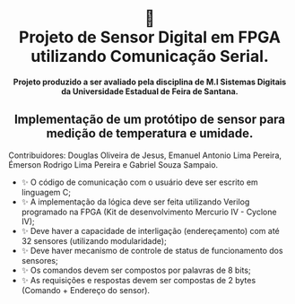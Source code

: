 <h1 align="center">
📄<br>Projeto de Sensor Digital em FPGA utilizando Comunicação Serial.
</h1>
<h4 align="center">
Projeto produzido a ser avaliado pela disciplina de M.I Sistemas Digitais da Universidade Estadual de Feira de Santana. 
</h4>
<h2 align="center">
Implementação de um protótipo de sensor para medição de temperatura e umidade.
</h2>

Contribuidores: Douglas Oliveira de Jesus, Emanuel Antonio Lima Pereira, Émerson Rodrigo Lima Pereira e Gabriel Souza Sampaio.

- ✨ O código de comunicação com o usuário deve ser escrito em linguagem C;
- ✨ A implementação da lógica deve ser feita utilizando Verilog programado na FPGA (Kit de desenvolvimento Mercurio IV - Cyclone IV);
- ✨ Deve haver a capacidade de interligação (endereçamento) com até 32 sensores (utilizando modularidade);
- ✨ Deve haver mecanismo de controle de status de funcionamento dos sensores;
- ✨ Os comandos devem ser compostos por palavras de 8 bits;
- ✨ As requisições e respostas devem ser compostas de 2 bytes (Comando + Endereço do sensor).

